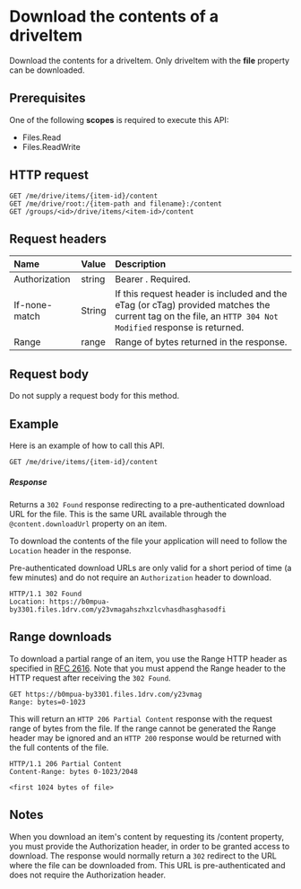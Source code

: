 # Download the contents of a driveItem

Download the contents for a driveItem. Only driveItem with the **file** property
can be downloaded.

## Prerequisites
One of the following **scopes** is required to execute this API:

  * Files.Read
  * Files.ReadWrite

## HTTP request

<!-- { "blockType": "ignored" } -->
```http
GET /me/drive/items/{item-id}/content
GET /me/drive/root:/{item-path and filename}:/content
GET /groups/<id>/drive/items/<item-id>/content
```

## Request headers

| Name          | Value  | Description                                                                                                                                              |
|:--------------|:-------|:---------------------------------------------------------------------------------------------------------------------------------------------------------|
| Authorization | string | Bearer <token>. Required.                                                                                                                                |
| If-none-match | String | If this request header is included and the eTag (or cTag) provided matches the current tag on the file, an `HTTP 304 Not Modified` response is returned. |
| Range         | range  | Range of bytes returned in the response.                                                                                                                 |


## Request body
Do not supply a request body for this method.

## Example
Here is an example of how to call this API.


<!-- { "blockType": "request", "name": "driveitem-download-contents" } -->
```http
GET /me/drive/items/{item-id}/content
```

##### Response
Returns a `302 Found` response redirecting to a pre-authenticated download URL
for the file. This is the same URL available through the `@content.downloadUrl`
property on an item.

To download the contents of the file your application will need to follow
the `Location` header in the response.

Pre-authenticated download URLs are only valid for a short period of time (a few
minutes) and do not require an `Authorization` header to download.

<!-- { "blockType": "response", "@odata.type": "stream" } -->
```http
HTTP/1.1 302 Found
Location: https://b0mpua-by3301.files.1drv.com/y23vmagahszhxzlcvhasdhasghasodfi
```

## Range downloads

To download a partial range of an item, you use the Range HTTP header as
specified in [RFC 2616](https://www.ietf.org/rfc/rfc2616.txt). Note that you
must append the Range header to the HTTP request after receiving the `302 Found`.

<!-- { "blockType": "request", "name": "driveitem-get-partial-content" } -->
```http
GET https://b0mpua-by3301.files.1drv.com/y23vmag
Range: bytes=0-1023
```

This will return an `HTTP 206 Partial Content` response with the request range
of bytes from the file. If the range cannot be generated the Range header may be
ignored and an `HTTP 200` response would be returned with the full contents of
the file.

<!-- { "blockType": "response", "@odata.type": "stream" } -->
```http
HTTP/1.1 206 Partial Content
Content-Range: bytes 0-1023/2048

<first 1024 bytes of file>
```

## Notes  

When you download an item's content by requesting its /content property, you
must provide the Authorization header, in order to be granted access to
download. The response would normally return a `302` redirect to the URL where
the file can be downloaded from. This URL is pre-authenticated and does not
require the Authorization header.


<!-- uuid: 8fcb5dbc-d5aa-4681-8e31-b001d5168d79
2015-10-25 14:57:30 UTC -->
<!-- {
  "type": "#page.annotation",
  "description": "Download item",
  "keywords": "",
  "section": "documentation",
  "tocPath": "OneDrive/Item/Download file"
}-->


<!-- {
  "type": "#page.annotation",
  "description": "",
  "tocPath": "/beta reference/OneDrive/driveitem/Download item",
  "apiVersion": "beta",
  "section": "documentation",
  "canonicalURL": "/en-us/api-reference/v1.0/api/item_downloadcontent"
} -->
